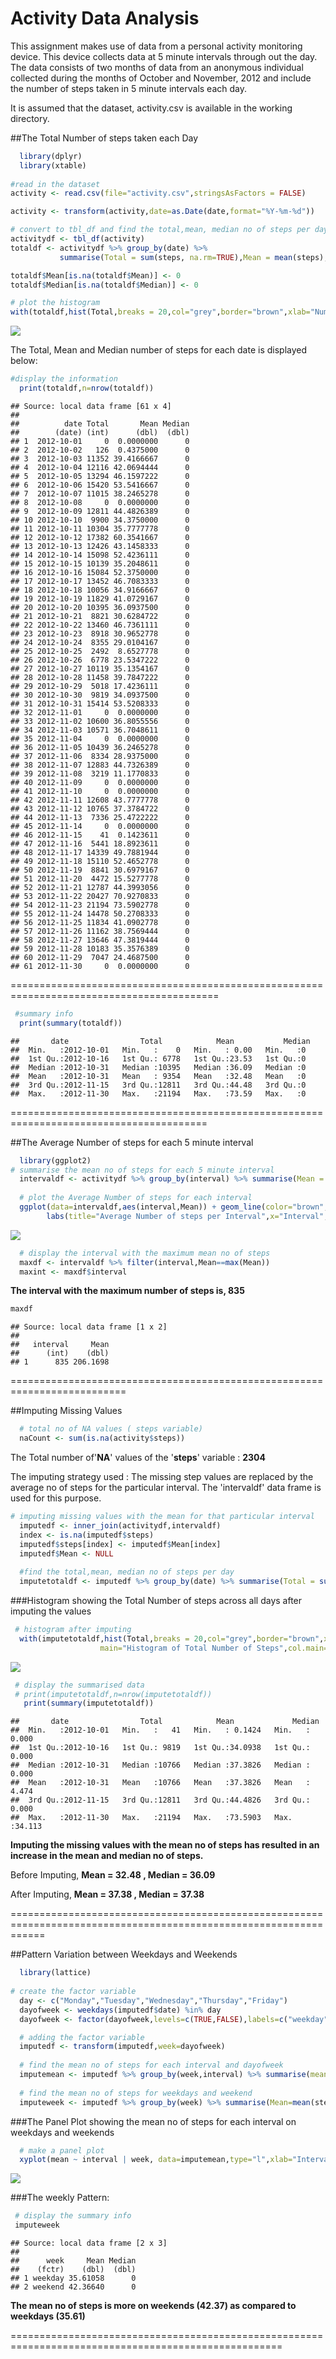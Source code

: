 # Activity Data Analysis



This assignment makes use of data from a personal activity monitoring device. This device collects data at 5 minute intervals through out the day. The data consists of two months of data from an anonymous individual collected during the months of October and November, 2012 and include the number of steps taken in 5 minute intervals each day.

It is assumed that the dataset, activity.csv is available in the working directory.


##The Total Number of steps taken each Day



```r
  library(dplyr)
  library(xtable)
  
#read in the dataset  
activity <- read.csv(file="activity.csv",stringsAsFactors = FALSE)

activity <- transform(activity,date=as.Date(date,format="%Y-%m-%d"))

# convert to tbl_df and find the total,mean, median no of steps per day.
activitydf <- tbl_df(activity)
totaldf <- activitydf %>% group_by(date) %>% 
           summarise(Total = sum(steps, na.rm=TRUE),Mean = mean(steps), Median= median(steps))

totaldf$Mean[is.na(totaldf$Mean)] <- 0
totaldf$Median[is.na(totaldf$Median)] <- 0

# plot the histogram
with(totaldf,hist(Total,breaks = 20,col="grey",border="brown",xlab="Number of Steps",ylab="frequency in days",main="Histogram of Total Number of Steps",col.main="brown",col.lab="brown"))
```

![](PA1_template_files/figure-html/activityMean-1.png)<!-- -->

The Total, Mean and Median number of steps for each date is displayed below:


```r
#display the information
  print(totaldf,n=nrow(totaldf))
```

```
## Source: local data frame [61 x 4]
## 
##          date Total       Mean Median
##        (date) (int)      (dbl)  (dbl)
## 1  2012-10-01     0  0.0000000      0
## 2  2012-10-02   126  0.4375000      0
## 3  2012-10-03 11352 39.4166667      0
## 4  2012-10-04 12116 42.0694444      0
## 5  2012-10-05 13294 46.1597222      0
## 6  2012-10-06 15420 53.5416667      0
## 7  2012-10-07 11015 38.2465278      0
## 8  2012-10-08     0  0.0000000      0
## 9  2012-10-09 12811 44.4826389      0
## 10 2012-10-10  9900 34.3750000      0
## 11 2012-10-11 10304 35.7777778      0
## 12 2012-10-12 17382 60.3541667      0
## 13 2012-10-13 12426 43.1458333      0
## 14 2012-10-14 15098 52.4236111      0
## 15 2012-10-15 10139 35.2048611      0
## 16 2012-10-16 15084 52.3750000      0
## 17 2012-10-17 13452 46.7083333      0
## 18 2012-10-18 10056 34.9166667      0
## 19 2012-10-19 11829 41.0729167      0
## 20 2012-10-20 10395 36.0937500      0
## 21 2012-10-21  8821 30.6284722      0
## 22 2012-10-22 13460 46.7361111      0
## 23 2012-10-23  8918 30.9652778      0
## 24 2012-10-24  8355 29.0104167      0
## 25 2012-10-25  2492  8.6527778      0
## 26 2012-10-26  6778 23.5347222      0
## 27 2012-10-27 10119 35.1354167      0
## 28 2012-10-28 11458 39.7847222      0
## 29 2012-10-29  5018 17.4236111      0
## 30 2012-10-30  9819 34.0937500      0
## 31 2012-10-31 15414 53.5208333      0
## 32 2012-11-01     0  0.0000000      0
## 33 2012-11-02 10600 36.8055556      0
## 34 2012-11-03 10571 36.7048611      0
## 35 2012-11-04     0  0.0000000      0
## 36 2012-11-05 10439 36.2465278      0
## 37 2012-11-06  8334 28.9375000      0
## 38 2012-11-07 12883 44.7326389      0
## 39 2012-11-08  3219 11.1770833      0
## 40 2012-11-09     0  0.0000000      0
## 41 2012-11-10     0  0.0000000      0
## 42 2012-11-11 12608 43.7777778      0
## 43 2012-11-12 10765 37.3784722      0
## 44 2012-11-13  7336 25.4722222      0
## 45 2012-11-14     0  0.0000000      0
## 46 2012-11-15    41  0.1423611      0
## 47 2012-11-16  5441 18.8923611      0
## 48 2012-11-17 14339 49.7881944      0
## 49 2012-11-18 15110 52.4652778      0
## 50 2012-11-19  8841 30.6979167      0
## 51 2012-11-20  4472 15.5277778      0
## 52 2012-11-21 12787 44.3993056      0
## 53 2012-11-22 20427 70.9270833      0
## 54 2012-11-23 21194 73.5902778      0
## 55 2012-11-24 14478 50.2708333      0
## 56 2012-11-25 11834 41.0902778      0
## 57 2012-11-26 11162 38.7569444      0
## 58 2012-11-27 13646 47.3819444      0
## 59 2012-11-28 10183 35.3576389      0
## 60 2012-11-29  7047 24.4687500      0
## 61 2012-11-30     0  0.0000000      0
```

==========================================================================================


```r
 #summary info
  print(summary(totaldf))
```

```
##       date                Total            Mean           Median 
##  Min.   :2012-10-01   Min.   :    0   Min.   : 0.00   Min.   :0  
##  1st Qu.:2012-10-16   1st Qu.: 6778   1st Qu.:23.53   1st Qu.:0  
##  Median :2012-10-31   Median :10395   Median :36.09   Median :0  
##  Mean   :2012-10-31   Mean   : 9354   Mean   :32.48   Mean   :0  
##  3rd Qu.:2012-11-15   3rd Qu.:12811   3rd Qu.:44.48   3rd Qu.:0  
##  Max.   :2012-11-30   Max.   :21194   Max.   :73.59   Max.   :0
```


========================================================================================

##The Average Number of steps for each 5 minute interval



```r
  library(ggplot2)
# summarise the mean no of steps for each 5 minute interval
  intervaldf <- activitydf %>% group_by(interval) %>% summarise(Mean = mean(steps,na.rm=T))
  
  # plot the Average Number of steps for each interval
  ggplot(data=intervaldf,aes(interval,Mean)) + geom_line(color="brown",size=1) +
        labs(title="Average Number of steps per Interval",x="Interval",y="Avg Number of Steps")
```

![](PA1_template_files/figure-html/activityInterval-1.png)<!-- -->

```r
  # display the interval with the maximum mean no of steps
  maxdf <- intervaldf %>% filter(interval,Mean==max(Mean))
  maxint <- maxdf$interval
```

**The interval with the maximum number of steps is, 835**


```r
maxdf
```

```
## Source: local data frame [1 x 2]
## 
##   interval     Mean
##      (int)    (dbl)
## 1      835 206.1698
```

==========================================================================



##Imputing Missing Values


```r
  # total no of NA values ( steps variable)
  naCount <- sum(is.na(activity$steps)) 
```
The Total number of'**NA**' values of the '**steps**' variable :  **2304**

The imputing strategy used :  The missing step values are replaced by the average no of steps for the particular interval. The 'intervaldf' data frame is used for this purpose.



```r
# imputing missing values with the mean for that particular interval
  imputedf <- inner_join(activitydf,intervaldf)
  index <- is.na(imputedf$steps)
  imputedf$steps[index] <- imputedf$Mean[index]
  imputedf$Mean <- NULL
  
  #find the total,mean, median no of steps per day
  imputetotaldf <- imputedf %>% group_by(date) %>% summarise(Total = sum(steps),Mean = mean(steps), Median= median(steps))
```

###Histogram showing the Total Number of steps across all days after imputing the values



```r
 # histogram after imputing
  with(imputetotaldf,hist(Total,breaks = 20,col="grey",border="brown",xlab="Number of Steps",ylab="frequency in days",
                    main="Histogram of Total Number of Steps",col.main="brown",col.lab="brown"))
```

![](PA1_template_files/figure-html/histogram2-1.png)<!-- -->

```r
 # display the summarised data
 # print(imputetotaldf,n=nrow(imputetotaldf))
   print(summary(imputetotaldf))
```

```
##       date                Total            Mean             Median      
##  Min.   :2012-10-01   Min.   :   41   Min.   : 0.1424   Min.   : 0.000  
##  1st Qu.:2012-10-16   1st Qu.: 9819   1st Qu.:34.0938   1st Qu.: 0.000  
##  Median :2012-10-31   Median :10766   Median :37.3826   Median : 0.000  
##  Mean   :2012-10-31   Mean   :10766   Mean   :37.3826   Mean   : 4.474  
##  3rd Qu.:2012-11-15   3rd Qu.:12811   3rd Qu.:44.4826   3rd Qu.: 0.000  
##  Max.   :2012-11-30   Max.   :21194   Max.   :73.5903   Max.   :34.113
```

**Imputing the missing values with the mean no of steps has resulted in an increase in the mean and median no of steps.**

Before Imputing, **Mean = 32.48 , Median = 36.09**

After Imputing,  **Mean = 37.38 , Median = 37.38**


==================================================================================================================



##Pattern Variation between Weekdays and Weekends


```r
  library(lattice)
  
# create the factor variable
  day <- c("Monday","Tuesday","Wednesday","Thursday","Friday")
  dayofweek <- weekdays(imputedf$date) %in% day
  dayofweek <- factor(dayofweek,levels=c(TRUE,FALSE),labels=c("weekday","weekend"))

  # adding the factor variable
  imputedf <- transform(imputedf,week=dayofweek)
  
  # find the mean no of steps for each interval and dayofweek 
  imputemean <- imputedf %>% group_by(week,interval) %>% summarise(mean=mean(steps))
  
  # find the mean no of steps for weekdays and weekend
  imputeweek <- imputedf %>% group_by(week) %>% summarise(Mean=mean(steps),Median=median(steps))
```

###The Panel Plot showing the mean no of steps for each interval on weekdays and weekends



```r
  # make a panel plot
  xyplot(mean ~ interval | week, data=imputemean,type="l",xlab="Interval",ylab="No of Steps",main="Average Weekly Pattern",layout=c(1,2))
```

![](PA1_template_files/figure-html/panelplot-1.png)<!-- -->

###The weekly Pattern:


```r
 # display the summary info
 imputeweek
```

```
## Source: local data frame [2 x 3]
## 
##      week     Mean Median
##    (fctr)    (dbl)  (dbl)
## 1 weekday 35.61058      0
## 2 weekend 42.36640      0
```

**The mean no of steps is more on weekends (42.37) as compared to weekdays (35.61)**


=====================================================================================================
